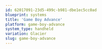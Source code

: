 ```yaml
---
id: 62017091-23d5-499c-b981-dbe1ec5cc0ad
blueprint: systems
title: 'Game Boy Advance'
platform: game-boy-advance
system_type: handheld
variation: Glacier
slug: game-boy-advance
---
```

